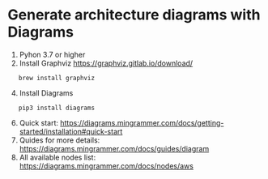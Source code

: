 # Generate architecture diagrams with Diagrams

1. Pyhon 3.7 or higher
2. Install Graphviz https://graphviz.gitlab.io/download/
```
   brew install graphviz
```
4. Install Diagrams
```
   pip3 install diagrams
```   
6. Quick start: https://diagrams.mingrammer.com/docs/getting-started/installation#quick-start
7. Quides for more details: https://diagrams.mingrammer.com/docs/guides/diagram
8. All available nodes list: https://diagrams.mingrammer.com/docs/nodes/aws
